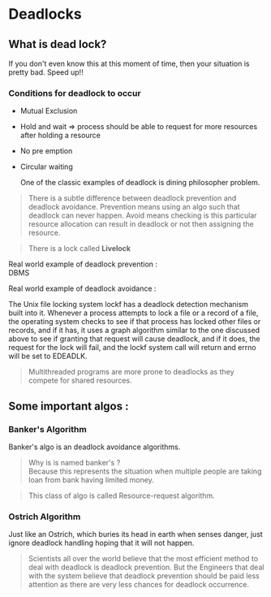 # Deadlocks


## What is dead lock?

If you don't even know this at this moment of time, then your situation is pretty bad. Speed up!!


### Conditions for deadlock to occur

+ Mutual Exclusion
+ Hold and wait => process should be able to request for more resources after holding a resource
+ No pre emption
+ Circular waiting

    One of the classic examples of deadlock is dining philosopher problem.


> There is a subtle difference between deadlock prevention and deadlock avoidance. Prevention means using an algo such that deadlock can never happen. Avoid means checking is this particular resource allocation can result in deadlock or not then assigning the resource.

> There is a lock called **Livelock**

Real world example of deadlock prevention : <br>
DBMS

Real world example of deadlock avoidance : <br>

The Unix file locking system lockf has a deadlock detection mechanism built into it. Whenever a process attempts to lock a file or a record of a file, the operating system checks to see if that process has locked other files or records, and if it has, it uses a graph algorithm similar to the one discussed above to see if granting that request will cause deadlock, and if it does, the request for the lock will fail, and the lockf system call will return and errno will be set to EDEADLK.


> Multithreaded programs are more prone to deadlocks as they compete for shared resources.


## Some important algos : 

### Banker's Algorithm

Banker's algo is an deadlock avoidance algorithms. 

> Why is is named banker's ? <br> Because this represents the situation when multiple people are taking loan from bank having limited money.

> This class of algo is called Resource-request algorithm.


### Ostrich Algorithm

Just like an Ostrich, which buries its head in earth when senses danger, just ignore deadlock handling hoping that it will not happen.

> Scientists all over the world believe that the most efficient method to deal with deadlock is deadlock prevention. But the Engineers that deal with the system believe that deadlock prevention should be paid less attention as there are very less chances for deadlock occurrence. 

